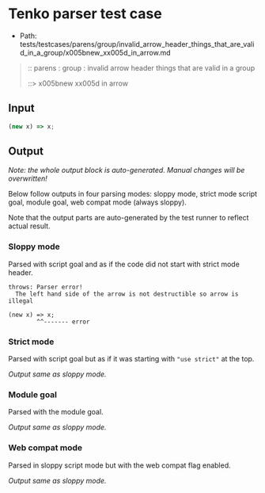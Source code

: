 # Tenko parser test case

- Path: tests/testcases/parens/group/invalid_arrow_header_things_that_are_valid_in_a_group/x005bnew_xx005d_in_arrow.md

> :: parens : group : invalid arrow header things that are valid in a group
>
> ::> x005bnew xx005d in arrow

## Input


`````js
(new x) => x;
`````

## Output

_Note: the whole output block is auto-generated. Manual changes will be overwritten!_

Below follow outputs in four parsing modes: sloppy mode, strict mode script goal, module goal, web compat mode (always sloppy).

Note that the output parts are auto-generated by the test runner to reflect actual result.

### Sloppy mode

Parsed with script goal and as if the code did not start with strict mode header.

`````
throws: Parser error!
  The left hand side of the arrow is not destructible so arrow is illegal

(new x) => x;
        ^^------- error
`````

### Strict mode

Parsed with script goal but as if it was starting with `"use strict"` at the top.

_Output same as sloppy mode._

### Module goal

Parsed with the module goal.

_Output same as sloppy mode._

### Web compat mode

Parsed in sloppy script mode but with the web compat flag enabled.

_Output same as sloppy mode._
